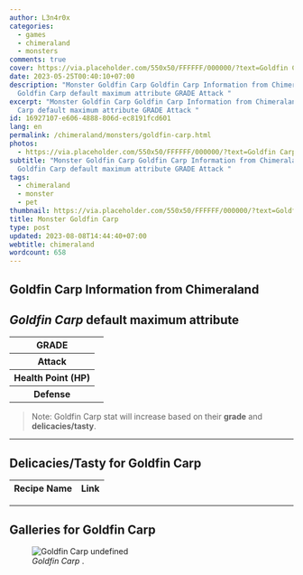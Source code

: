 ```yaml
---
author: L3n4r0x
categories:
  - games
  - chimeraland
  - monsters
comments: true
cover: https://via.placeholder.com/550x50/FFFFFF/000000/?text=Goldfin Carp
date: 2023-05-25T00:40:10+07:00
description: "Monster Goldfin Carp Goldfin Carp Information from Chimeraland
  Goldfin Carp default maximum attribute GRADE Attack "
excerpt: "Monster Goldfin Carp Goldfin Carp Information from Chimeraland Goldfin
  Carp default maximum attribute GRADE Attack "
id: 16927107-e606-4888-806d-ec8191fcd601
lang: en
permalink: /chimeraland/monsters/goldfin-carp.html
photos:
  - https://via.placeholder.com/550x50/FFFFFF/000000/?text=Goldfin Carp
subtitle: "Monster Goldfin Carp Goldfin Carp Information from Chimeraland
  Goldfin Carp default maximum attribute GRADE Attack "
tags:
  - chimeraland
  - monster
  - pet
thumbnail: https://via.placeholder.com/550x50/FFFFFF/000000/?text=Goldfin Carp
title: Monster Goldfin Carp
type: post
updated: 2023-08-08T14:44:40+07:00
webtitle: chimeraland
wordcount: 658
---
```


<link
  rel="stylesheet"
  href="https://rawcdn.githack.com/dimaslanjaka/Web-Manajemen/870a349/css/bootstrap-5-3-0-alpha3-wrapper.css"
/>
<section id="bootstrap-wrapper">
  <div data-bs-theme="dark">
    <h2>Goldfin Carp Information from Chimeraland</h2>
    <h2 id="attribute"><i>Goldfin Carp</i> default maximum attribute</h2>
    <div class="row">
      <div class="col mb-2">
        <div class="card">
          <div class="card-body">
            <table>
              <tr>
                <th>GRADE</th>
                <td><br /></td>
              </tr>
              <tr>
                <th>Attack</th>
                <td></td>
              </tr>
              <tr>
                <th>Health Point (HP)</th>
                <td></td>
              </tr>
              <tr>
                <th>Defense</th>
                <td></td>
              </tr>
            </table>
          </div>
        </div>
      </div>
    </div>
    <blockquote class="bd-callout bd-callout-warning">
      Note: Goldfin Carp stat will increase based on their <b>grade</b> and
      <b>delicacies/tasty</b>.
    </blockquote>
    <hr />
    <h2 id="delicacies">Delicacies/Tasty for Goldfin Carp</h2>
    <div class="card">
      <div class="card-body">
        <div class="table-responsive">
          <table class="table table-striped">
            <thead>
              <tr>
                <th>Recipe Name</th>
                <th>Link</th>
              </tr>
            </thead>
            <tbody></tbody>
          </table>
        </div>
      </div>
    </div>
    <hr />
    <div id="gallery">
      <h2>Galleries for Goldfin Carp</h2>
      <div class="row">
        <div class="col-lg-6 col-12">
          <figure>
            <img
              src="https://www.webmanajemen.com/undefined"
              alt="Goldfin Carp undefined"
            />
            <figcaption style="word-wrap: break-word">
              <i>Goldfin Carp</i> .
            </figcaption>
          </figure>
        </div>
      </div>
    </div>
  </div>
</section>